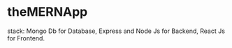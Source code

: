 # theMERNApp
 stack: Mongo Db for Database, Express and Node Js for Backend, React Js for Frontend. 

